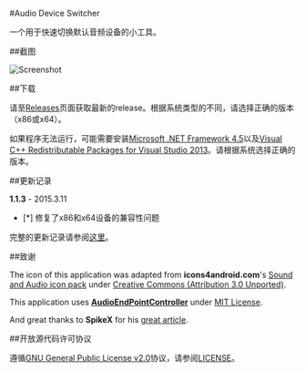 #Audio Device Switcher

一个用于快速切换默认音频设备的小工具。

##截图

![Screenshot](http://pic.yupoo.com/bitex/EuFb3rH7/11y2VS.png)

##下载

请至[Releases](https://github.com/7bitex/Audio-Device-Switcher/releases)页面获取最新的release。根据系统类型的不同，请选择正确的版本（x86或x64）。

如果程序无法运行，可能需要安装[Microsoft .NET Framework 4.5](http://www.microsoft.com/zh-CN/download/details.aspx?id=30653)以及[Visual C++ Redistributable Packages for Visual Studio 2013](http://www.microsoft.com/zh-CN/download/details.aspx?id=40784)。请根据系统选择正确的版本。

##更新记录

**1.1.3** - 2015.3.11

 - [*] 修复了x86和x64设备的兼容性问题

完整的更新记录请参阅[这里](https://github.com/7bitex/Audio-Device-Switcher/blob/master/VERSIONS.zh-CN.md)。

##致谢

The icon of this application was adapted from **icons4android.com**'s [Sound and Audio icon pack](https://www.iconfinder.com/icons/208039/audio_headphones_sound_icon) under [Creative Commons (Attribution 3.0 Unported)](http://creativecommons.org/licenses/by/3.0/).

This application uses **[AudioEndPointController](https://github.com/DanStevens/AudioEndPointController)** under [MIT License](http://www.opensource.org/licenses/MIT).

And great thanks to **SpikeX** for his [great article](http://www.spikex.net/programmatically-changing-the-default-audio-playback-device-on-windows-vista-windows-7/).

##开放源代码许可协议

遵循[GNU General Public License v2.0](http://www.gnu.org/licenses/gpl-2.0.html)协议，请参阅[LICENSE](https://github.com/7bitex/Audio-Device-Switcher/blob/master/LICENSE)。